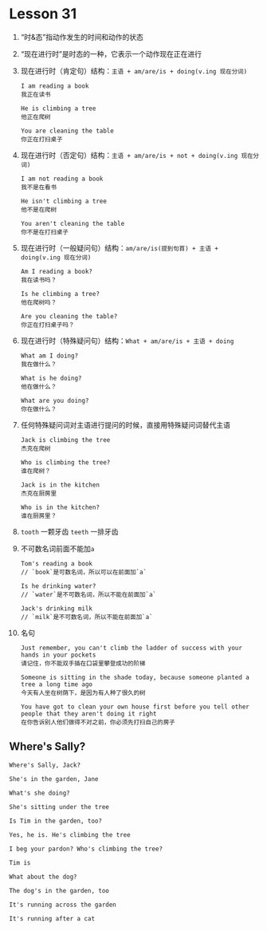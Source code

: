 # Lesson 31

1. “时&态”指动作发生的时间和动作的状态

2. “现在进行时”是时态的一种，它表示一个动作现在正在进行

3. 现在进行时（肯定句）结构：`主语 + am/are/is + doing(v.ing 现在分词)`

   ```
   I am reading a book
   我正在读书

   He is climbing a tree
   他正在爬树

   You are cleaning the table
   你正在打扫桌子
   ```

4. 现在进行时（否定句）结构：`主语 + am/are/is + not + doing(v.ing 现在分词)`

   ```
   I am not reading a book
   我不是在看书

   He isn't climbing a tree
   他不是在爬树

   You aren't cleaning the table
   你不是在打扫桌子
   ```

5. 现在进行时（一般疑问句）结构：`am/are/is(提到句首) + 主语 + doing(v.ing 现在分词)`

   ```
   Am I reading a book?
   我在读书吗？

   Is he climbing a tree?
   他在爬树吗？

   Are you cleaning the table?
   你正在打扫桌子吗？
   ```

6. 现在进行时（特殊疑问句）结构：`What + am/are/is + 主语 + doing`

   ```
   What am I doing?
   我在做什么？

   What is he doing?
   他在做什么？

   What are you doing?
   你在做什么？
   ```

7. 任何特殊疑问词对主语进行提问的时候，直接用特殊疑问词替代主语

   ```
   Jack is climbing the tree
   杰克在爬树

   Who is climbing the tree?
   谁在爬树？

   Jack is in the kitchen
   杰克在厨房里

   Who is in the kitchen?
   谁在厨房里？
   ```

8. `tooth` 一颗牙齿 `teeth` 一排牙齿

9. 不可数名词前面不能加`a`

   ```
   Tom's reading a book
   // `book`是可数名词，所以可以在前面加`a`

   Is he drinking water?
   // `water`是不可数名词，所以不能在前面加`a`

   Jack's drinking milk
   // `milk`是不可数名词，所以不能在前面加`a`
   ```

10. 名句

    ```
    Just remember, you can't climb the ladder of success with your hands in your pockets
    请记住，你不能双手插在口袋里攀登成功的阶梯

    Someone is sitting in the shade today, because someone planted a tree a long time ago
    今天有人坐在树荫下，是因为有人种了很久的树

    You have got to clean your own house first before you tell other people that they aren't doing it right
    在你告诉别人他们做得不对之前，你必须先打扫自己的房子
    ```

## Where's Sally?

```
Where's Sally, Jack?

She's in the garden, Jane

What's she doing?

She's sitting under the tree

Is Tim in the garden, too?

Yes, he is. He's climbing the tree

I beg your pardon? Who's climbing the tree?

Tim is

What about the dog?

The dog's in the garden, too

It's running across the garden

It's running after a cat
```
